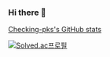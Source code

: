 ### Hi there 👋

[Checking-pks's GitHub stats](https://github-readme-stats.vercel.app/api?username=Checking-pks&hide=issues,prs,stars&count_private=true&show_icons=true)

[![Solved.ac프로필](http://mazassumnida.wtf/api/v2/generate_badge?boj=qkrrudtn23)](https://solved.ac/qkrrudtn23)
<!--
**Checking-pks/Checking-pks** is a ✨ _special_ ✨ repository because its `README.md` (this file) appears on your GitHub profile.

Here are some ideas to get you started:

- 🔭 I’m currently working on ...
- 🌱 I’m currently learning ...
- 👯 I’m looking to collaborate on ...
- 🤔 I’m looking for help with ...
- 💬 Ask me about ...
- 📫 How to reach me: ...
- 😄 Pronouns: ...
- ⚡ Fun fact: ...
-->
